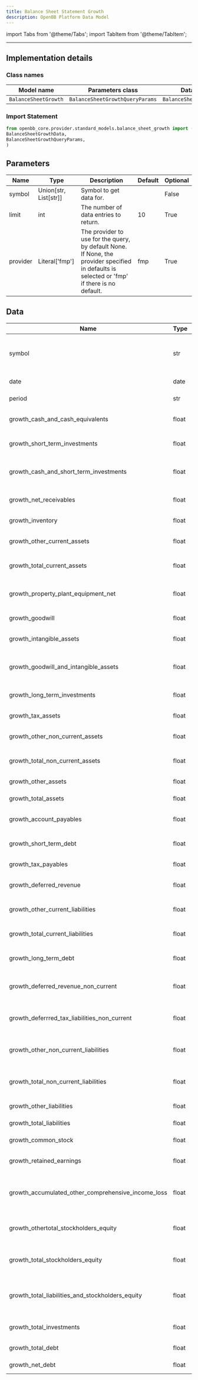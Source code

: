 ```yaml
---
title: Balance Sheet Statement Growth
description: OpenBB Platform Data Model
---
```


<!-- markdownlint-disable MD012 MD031 MD033 -->

import Tabs from '@theme/Tabs';
import TabItem from '@theme/TabItem';

---

## Implementation details

### Class names

| Model name | Parameters class | Data class |
| ---------- | ---------------- | ---------- |
| `BalanceSheetGrowth` | `BalanceSheetGrowthQueryParams` | `BalanceSheetGrowthData` |

### Import Statement

```python
from openbb_core.provider.standard_models.balance_sheet_growth import (
BalanceSheetGrowthData,
BalanceSheetGrowthQueryParams,
)
```

## Parameters

<Tabs>
<TabItem value="standard" label="Standard">

| Name | Type | Description | Default | Optional |
| ---- | ---- | ----------- | ------- | -------- |
| symbol | Union[str, List[str]] | Symbol to get data for. |  | False |
| limit | int | The number of data entries to return. | 10 | True |
| provider | Literal['fmp'] | The provider to use for the query, by default None. If None, the provider specified in defaults is selected or 'fmp' if there is no default. | fmp | True |
</TabItem>

</Tabs>

## Data

<Tabs>
<TabItem value="standard" label="Standard">

| Name | Type | Description |
| ---- | ---- | ----------- |
| symbol | str | Symbol representing the entity requested in the data. |
| date | date | The date of the data. |
| period | str | Reporting period. |
| growth_cash_and_cash_equivalents | float | Growth rate of cash and cash equivalents. |
| growth_short_term_investments | float | Growth rate of short-term investments. |
| growth_cash_and_short_term_investments | float | Growth rate of cash and short-term investments. |
| growth_net_receivables | float | Growth rate of net receivables. |
| growth_inventory | float | Growth rate of inventory. |
| growth_other_current_assets | float | Growth rate of other current assets. |
| growth_total_current_assets | float | Growth rate of total current assets. |
| growth_property_plant_equipment_net | float | Growth rate of net property, plant, and equipment. |
| growth_goodwill | float | Growth rate of goodwill. |
| growth_intangible_assets | float | Growth rate of intangible assets. |
| growth_goodwill_and_intangible_assets | float | Growth rate of goodwill and intangible assets. |
| growth_long_term_investments | float | Growth rate of long-term investments. |
| growth_tax_assets | float | Growth rate of tax assets. |
| growth_other_non_current_assets | float | Growth rate of other non-current assets. |
| growth_total_non_current_assets | float | Growth rate of total non-current assets. |
| growth_other_assets | float | Growth rate of other assets. |
| growth_total_assets | float | Growth rate of total assets. |
| growth_account_payables | float | Growth rate of accounts payable. |
| growth_short_term_debt | float | Growth rate of short-term debt. |
| growth_tax_payables | float | Growth rate of tax payables. |
| growth_deferred_revenue | float | Growth rate of deferred revenue. |
| growth_other_current_liabilities | float | Growth rate of other current liabilities. |
| growth_total_current_liabilities | float | Growth rate of total current liabilities. |
| growth_long_term_debt | float | Growth rate of long-term debt. |
| growth_deferred_revenue_non_current | float | Growth rate of non-current deferred revenue. |
| growth_deferrred_tax_liabilities_non_current | float | Growth rate of non-current deferred tax liabilities. |
| growth_other_non_current_liabilities | float | Growth rate of other non-current liabilities. |
| growth_total_non_current_liabilities | float | Growth rate of total non-current liabilities. |
| growth_other_liabilities | float | Growth rate of other liabilities. |
| growth_total_liabilities | float | Growth rate of total liabilities. |
| growth_common_stock | float | Growth rate of common stock. |
| growth_retained_earnings | float | Growth rate of retained earnings. |
| growth_accumulated_other_comprehensive_income_loss | float | Growth rate of accumulated other comprehensive income/loss. |
| growth_othertotal_stockholders_equity | float | Growth rate of other total stockholders' equity. |
| growth_total_stockholders_equity | float | Growth rate of total stockholders' equity. |
| growth_total_liabilities_and_stockholders_equity | float | Growth rate of total liabilities and stockholders' equity. |
| growth_total_investments | float | Growth rate of total investments. |
| growth_total_debt | float | Growth rate of total debt. |
| growth_net_debt | float | Growth rate of net debt. |
</TabItem>

</Tabs>

